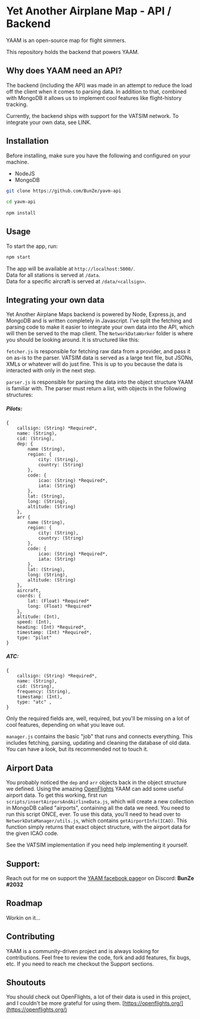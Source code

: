 
  
# Yet Another Airplane Map - API / Backend  
  

YAAM is an open-source map for flight simmers.  
  

This repository holds the backend that powers YAAM.  
  
  
  

## Why does YAAM need an API?  
  

The backend (including the API) was made in an attempt to reduce the load off the client when it comes to parsing data. In addition to that, combined with MongoDB it allows us to implement cool features like flight-history tracking.  
  

Currently, the backend ships with support for the VATSIM network. To integrate your own data, see LINK.  

## Installation  
  Before installing, make sure you have the following and configured on your machine.  
  

 - NodeJS
 - MongoDB

  
```bash  
git clone https://github.com/BunZe/yavm-api  
  
cd yavm-api  
  
npm install  
```  

## Usage  

To start the app, run:  

```bash  
npm start  
```  

The app will be available at `http://localhost:5000/`.  
Data for all stations is served at `/data`.  
Data for a specific aircraft is served at `/data/<callsign>`.  
  

## Integrating your own data
Yet Another Airplane Maps backend is powered by Node, Express.js, and MongoDB and is written completely in Javascript. I've split the fetching and parsing code to make it easier to integrate your own data into the API, which will then be served to the map client. 
The `NetworkDataWorker`  folder is where you should be looking around. It is structured like this:

`fetcher.js` is responsible for fetching raw data from a provider, and pass it on as-is to the parser. VATSIM data is served as a large text file, but JSONs, XMLs or whatever will do just fine. This is up to you because the data is interacted with only in the next step.

`parser.js` is responsible for parsing the data into the object structure YAAM is familiar with. The parser must return a list, with objects in the following structures:

##### Pilots:
```
{
	callsign: (String) *Required*,
	name: (String),
	cid: (String),
	dep: { 
	    name (String),
	    region: {
	        city: (String),
	        country: (String) 
	    },
	    code: {
	        icao: (String) *Required*,
	        iata: (String) 
	    },
	    lat: (String),
	    long: (String),
	    altitude: (String) 
	},
	arr {
	    name (String),
	    region: {
	        city: (String),
	        country: (String) 
	    },
	    code: {
	        icao: (String) *Required*,
	        iata: (String) 
	    },
	    lat: (String),
	    long: (String),
	    altitude: (String) 
	},
	aircraft,
	coords: {
	    lat: (Float) *Required*
	    long: (Float) *Required*
	},
	altitude: (Int),
	speed: (Int),
	heading: (Int) *Required*,
	timestamp: (Int) *Required*,
	type: "pilot"
}
```

##### ATC:
```
{
	callsign: (String) *Required*,
	name: (String),
	cid: (String),
	frequency: (String),
	timestamp: (Int),
	type: "atc" ,
}
```

Only the required fields are, well, required, but you'll be missing on a lot of cool features, depending on what you leave out. 

`manager.js` contains the basic "job" that runs and connects everything. This includes fetching, parsing, updating and cleaning the database of old data. You can have a look, but its recommended not to touch it.

## Airport Data
You probably noticed the `dep` and `arr` objects back in the object structure we defined. Using the amazing [OpenFlights](https://openflights.org/data.html)  YAAM can add some useful airport data. To get this working, first run `scripts/insertAirporsAndAirlineData.js`, which will create a new collection in MongoDB called "airports", containing all the data we need. You need to run this script ONCE, ever. To use this data, you'll need to head over to `NetworkDataManager/utils.js`, which contains `getAirportInfo(ICAO)`. This function simply returns that exact object structure, with the airport data for the given ICAO code. 

See the VATSIM implementation if you need help implementing it yourself.


## Support:
Reach out for me on support the [YAAM facebook page](https://www.facebook.com/yetanotherairplanemap)or on Discord: ****BunZe #2032****

## Roadmap
Workin on it...

## Contributing
YAAM is a community-driven project and is always looking for contributions. Feel free to review the code, fork and add features, fix bugs, etc. If you need to reach me checkout the Support sections.

## Shoutouts
You should check out OpenFlights, a lot of their data is used in this project, and I couldn't be more grateful for using them. 
[https://openflights.org/](https://openflights.org/)
